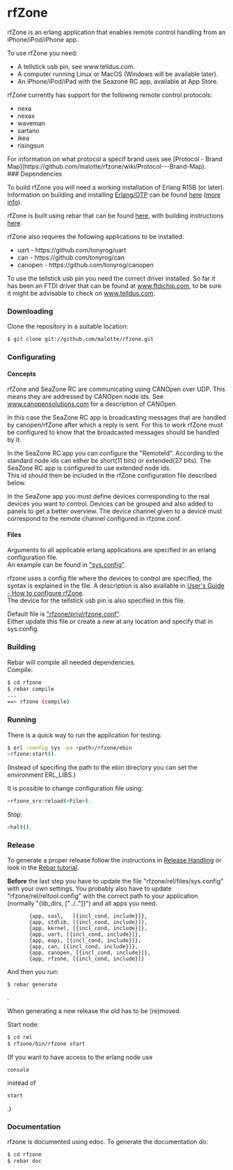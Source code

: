 rfZone
=====

rfZone is an erlang application that enables remote control handling from 
an iPhone/iPod/iPhone app.

To use rfZone you need:
<ul>
<li>A tellstick usb pin, see www.telldus.com. </li>
<li>A computer running Linux or MacOS (Windows will be available later).</li>
<li>An iPhone/iPod/iPad with the Seazone RC app, available at App Store.</li>
</ul>

rfZone currently has support for the following remote control protocols:
<ul>
<li>nexa</li>
<li>nexax</li>
<li>waveman</li>
<li>sartano</li>
<li>ikea</li>
<li>risingsun</li>
</ul>
For information on what protocol a specif brand uses see [Protocol - Brand Map](https://github.com/malotte/rfzone/wiki/Protocol---Brand-Map).<br/>
### Dependencies

To build rfZone you will need a working installation of Erlang R15B (or
later).<br/>
Information on building and installing [Erlang/OTP](http://www.erlang.org)
can be found [here](https://github.com/erlang/otp/wiki/Installation)
([more info](https://github.com/erlang/otp/blob/master/INSTALL.md)).

rfZone is built using rebar that can be found [here](https://github.com/basho/rebar), with building instructions [here](https://github.com/basho/rebar/wiki/Building-rebar).

rfZone also requires the following applications to be installed:
<ul>
<li>uart - https://github.com/tonyrog/uart</li>
<li>can - https://github.com/tonyrog/can</li>
<li>canopen - https://github.com/tonyrog/canopen</li>
</ul>

To use the tellstick usb pin you need the correct driver installed.
So far it has been an FTDI driver that can be found at www.ftdichip.com, to be sure it might be advisable to check on www.telldus.com.

### Downloading

Clone the repository in a suitable location:

```sh
$ git clone git://github.com/malotte/rfzone.git
```
### Configurating
#### Concepts

rfZone and SeaZone RC are communicating using CANOpen over UDP. This means they are addressed by CANOpen node ids. See www.canopensolutions.com for a description of CANOpen. 

In this case the SeaZone RC app is broadcasting messages that are handled by canopen/rfZone after which a reply is sent. For this to work rfZone must be configured to know that the broadcasted messages should be handled by it.

In the SeaZone RC app you can configure the "RemoteId". According to the standard node ids can either be short(11 bits) or extended(27 bits). The SeaZone RC app is configured to use extended node ids.<br/>
This id should then be included in the rfZone configuration file described below.

In the SeaZone app you must define devices corresponding to the real devices you want to control. Devices can be grouped and also added to panels to get a better overview. The device channel given to a device must correspond to the remote channel configured in rfzone.conf.

#### Files

Arguments to all applicable erlang applications are specified in an erlang configuration file.<br/>
An example can be found in ["sys.config"](https://github.com/malotte/rfzone/raw/master/sys.config).<br/>

rfzone uses a config file where the devices to control are specified, the syntax is explained in the file. A description is also available in [User's Guide - How to configure rfZone](https://github.com/malotte/rfzone/wiki/howto_configure_rfzone).<br/>
The device for the tellstick usb pin is also specified in this file. <br/>

Default file is ["rfzone/priv/rfzone.conf"](https://github.com/malotte/rfzone/raw/master/priv/rfzone.conf).<br/>
Either update this file or create a new at any location and specify that in sys.config.

### Building

Rebar will compile all needed dependencies.<br/>
Compile:

```sh
$ cd rfzone
$ rebar compile
...
==> rfzone (compile)
```

### Running

There is a quick way to run the application for testing:

```sh
$ erl -config sys -pa <path>/rfzone/ebin
>rfzone:start().
```
(Instead of specifing the path to the ebin directory you can set the environment ERL_LIBS.)

It is possible to change configuration file using:

```sh
>rfzone_srv:reload(<File>).
```

Stop:

```sh
>halt().
```

### Release

To generate a proper release follow the instructions in 
 [Release Handling](https://github.com/basho/rebar/wiki/Release-handling) or look in the [Rebar tutorial](http://www.metabrew.com/article/erlang-rebar-tutorial-generating-releases-upgrades).

<b>Before</b> the last step you have to update the file "rfzone/rel/files/sys.config" with your own settings.
You probably also have to update "rfzone/rel/reltool.config" with the correct path to your application (normally "{lib_dirs, ["../.."]}") and all apps you need.
```
       {app, sasl,   [{incl_cond, include}]},
       {app, stdlib, [{incl_cond, include}]},
       {app, kernel, [{incl_cond, include}]},
       {app, uart, [{incl_cond, include}]},
       {app, eapi, [{incl_cond, include}]},
       {app, can, [{incl_cond, include}]},
       {app, canopen, [{incl_cond, include}]},
       {app, rfzone, [{incl_cond, include}]}
```


And then you run: 
```
$ rebar generate
```
.

When generating a new release the old has to be (re)moved.

Start node:

```sh
$ cd rel
$ rfzone/bin/rfzone start
```

(If you want to have access to the erlang node use 
``` 
console 
```
instead of 
``` 
start
```
.)

### Documentation

rfzone is documented using edoc. To generate the documentation do:

```sh
$ cd rfzone
$ rebar doc
```

